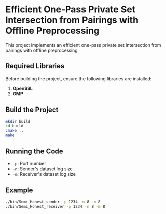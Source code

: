 # Efficient One-Pass Private Set Intersection from Pairings with Offline Preprocessing
This project implements an efficient one-pass private set intersection from pairings with offline preprocessing

## Required Libraries
Before building the project, ensure the following libraries are installed:

1. **OpenSSL**
2. **GMP**

## Build the Project

```bash
mkdir build
cd build
cmake ..
make
```

## Running the Code
- `-p`: Port number
- `-n`: Sender's dataset log size
- `-m`: Receiver's dataset log size

## Example
``` bash
./bin/Semi_Honest_sender -p 1234 -n 8 -m 8
./bin/Semi_Honest_receiver -p 1234 -n 8 -m 8
```
